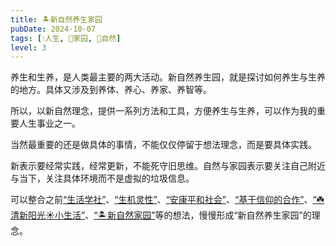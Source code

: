 ```yaml
---
title: 🏝️新自然养生家园
pubDate: 2024-10-07
tags: [💧人生, 🏡家园, 🌳自然]
level: 3
---
```


养生和生养，是人类最主要的两大活动。新自然养生园，就是探讨如何养生与生养的地方。具体又涉及到养体、养心、养家、养智等。

所以，以新自然理念，提供一系列方法和工具，方便养生与生养，可以作为我的重要人生事业之一。

当然最重要的还是做具体的事情，不能仅仅停留于想法理念，而是要具体实践。

新表示要经常实践，经常更新，不能死守旧思维。自然与家园表示要关注自己附近与当下，关注具体环境而不是虚拟的垃圾信息。

可以整合之前[“生活学社”](/xyy/20241002b)、[“生机灵性”](/xyy/20240921b)、[“安康平和社会”](/xyy/20240905)、[“基于信仰的合作”](/xyy/20240830)、[“☘️清新阳光☀️小生活”](/xyy/20240824)、[“🏝️新自然家园”](/xyy/20240708a)等的想法，慢慢形成“新自然养生家园”的理念。
